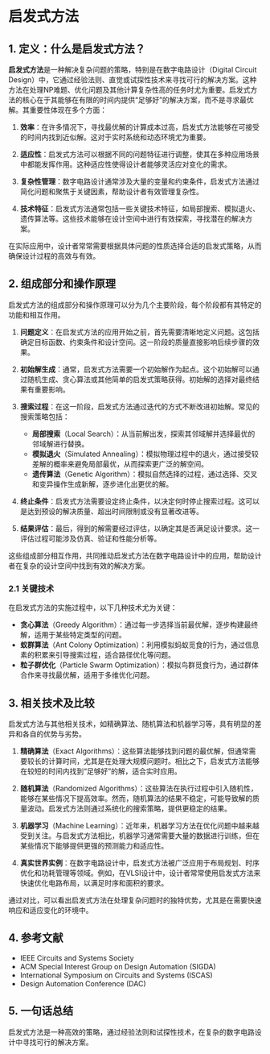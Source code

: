 # 启发式方法

## 1. 定义：什么是**启发式方法**？
**启发式方法**是一种解决复杂问题的策略，特别是在数字电路设计（Digital Circuit Design）中，它通过经验法则、直觉或试探性技术来寻找可行的解决方案。这种方法在处理NP难题、优化问题及其他计算复杂性高的任务时尤为重要。启发式方法的核心在于其能够在有限的时间内提供“足够好”的解决方案，而不是寻求最优解。其重要性体现在多个方面：

1. **效率**：在许多情况下，寻找最优解的计算成本过高，启发式方法能够在可接受的时间内找到近似解。这对于实时系统和动态环境尤为重要。
   
2. **适应性**：启发式方法可以根据不同的问题特征进行调整，使其在多种应用场景中都能发挥作用。这种适应性使得设计者能够灵活应对变化的需求。

3. **复杂性管理**：数字电路设计通常涉及大量的变量和约束条件，启发式方法通过简化问题和聚焦于关键因素，帮助设计者有效管理复杂性。

4. **技术特征**：启发式方法通常包括一些关键技术特征，如局部搜索、模拟退火、遗传算法等。这些技术能够在设计空间中进行有效探索，寻找潜在的解决方案。

在实际应用中，设计者常常需要根据具体问题的性质选择合适的启发式策略，从而确保设计过程的高效与有效。

## 2. 组成部分和操作原理
启发式方法的组成部分和操作原理可以分为几个主要阶段，每个阶段都有其特定的功能和相互作用。

1. **问题定义**：在启发式方法的应用开始之前，首先需要清晰地定义问题。这包括确定目标函数、约束条件和设计空间。这一阶段的质量直接影响后续步骤的效果。

2. **初始解生成**：通常，启发式方法需要一个初始解作为起点。这个初始解可以通过随机生成、贪心算法或其他简单的启发式策略获得。初始解的选择对最终结果有重要影响。

3. **搜索过程**：在这一阶段，启发式方法通过迭代的方式不断改进初始解。常见的搜索策略包括：
   - **局部搜索**（Local Search）：从当前解出发，探索其邻域解并选择最优的邻域解进行替换。
   - **模拟退火**（Simulated Annealing）：模拟物理过程中的退火，通过接受较差解的概率来避免局部最优，从而探索更广泛的解空间。
   - **遗传算法**（Genetic Algorithm）：模拟自然选择的过程，通过选择、交叉和变异操作生成新解，逐步进化出更优的解。

4. **终止条件**：启发式方法需要设定终止条件，以决定何时停止搜索过程。这可以是达到预设的解决质量、超出时间限制或没有显著改进等。

5. **结果评估**：最后，得到的解需要经过评估，以确定其是否满足设计要求。这一评估过程可能涉及仿真、验证和性能分析等。

这些组成部分相互作用，共同推动启发式方法在数字电路设计中的应用，帮助设计者在复杂的设计空间中找到有效的解决方案。

### 2.1 关键技术
在启发式方法的实施过程中，以下几种技术尤为关键：

- **贪心算法**（Greedy Algorithm）：通过每一步选择当前最优解，逐步构建最终解，适用于某些特定类型的问题。
- **蚁群算法**（Ant Colony Optimization）：利用模拟蚂蚁觅食的行为，通过信息素的积累来引导搜索过程，适合路径优化等问题。
- **粒子群优化**（Particle Swarm Optimization）：模拟鸟群觅食行为，通过群体合作来寻找最优解，适用于多维优化问题。

## 3. 相关技术及比较
启发式方法与其他相关技术，如精确算法、随机算法和机器学习等，具有明显的差异和各自的优势与劣势。

1. **精确算法**（Exact Algorithms）：这些算法能够找到问题的最优解，但通常需要较长的计算时间，尤其是在处理大规模问题时。相比之下，启发式方法能够在较短的时间内找到“足够好”的解，适合实时应用。

2. **随机算法**（Randomized Algorithms）：这些算法在执行过程中引入随机性，能够在某些情况下提高效率。然而，随机算法的结果不稳定，可能导致解的质量波动。启发式方法则通过系统化的搜索策略，提供更稳定的结果。

3. **机器学习**（Machine Learning）：近年来，机器学习方法在优化问题中越来越受到关注。与启发式方法相比，机器学习通常需要大量的数据进行训练，但在某些情况下能够提供更强的预测能力和适应性。

4. **真实世界实例**：在数字电路设计中，启发式方法被广泛应用于布局规划、时序优化和功耗管理等领域。例如，在VLSI设计中，设计者常常使用启发式方法来快速优化电路布局，以满足时序和面积的要求。

通过对比，可以看出启发式方法在处理复杂问题时的独特优势，尤其是在需要快速响应和适应变化的环境中。

## 4. 参考文献
- IEEE Circuits and Systems Society
- ACM Special Interest Group on Design Automation (SIGDA)
- International Symposium on Circuits and Systems (ISCAS)
- Design Automation Conference (DAC)

## 5. 一句话总结
启发式方法是一种高效的策略，通过经验法则和试探性技术，在复杂的数字电路设计中寻找可行的解决方案。